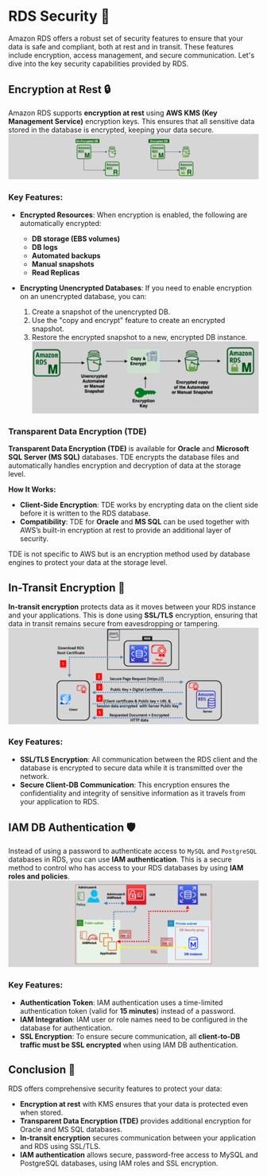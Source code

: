 # **RDS Security 🔐**

Amazon RDS offers a robust set of security features to ensure that your data is safe and compliant, both at rest and in transit. These features include encryption, access management, and secure communication. Let's dive into the key security capabilities provided by RDS.

## **Encryption at Rest 🔒**

Amazon RDS supports **encryption at rest** using **AWS KMS (Key Management Service)** encryption keys. This ensures that all sensitive data stored in the database is encrypted, keeping your data secure.
![RDS Encryption](images/rds-encryption.png)

### **Key Features:**

- **Encrypted Resources**: When encryption is enabled, the following are automatically encrypted:

  - **DB storage (EBS volumes)**
  - **DB logs**
  - **Automated backups**
  - **Manual snapshots**
  - **Read Replicas**

- **Encrypting Unencrypted Databases**: If you need to enable encryption on an unencrypted database, you can:
  1. Create a snapshot of the unencrypted DB.
  2. Use the "copy and encrypt" feature to create an encrypted snapshot.
  3. Restore the encrypted snapshot to a new, encrypted DB instance.  
     ![Encrypting Unencrypted Databases](images/encrypting-unencrypted-databases.png)

### **Transparent Data Encryption (TDE)**

**Transparent Data Encryption (TDE)** is available for **Oracle** and **Microsoft SQL Server (MS SQL)** databases. TDE encrypts the database files and automatically handles encryption and decryption of data at the storage level.

**How It Works:**

- **Client-Side Encryption**: TDE works by encrypting data on the client side before it is written to the RDS database.
- **Compatibility**: TDE for **Oracle** and **MS SQL** can be used together with AWS’s built-in encryption at rest to provide an additional layer of security.

TDE is not specific to AWS but is an encryption method used by database engines to protect your data at the storage level.

## **In-Transit Encryption 🔄**

**In-transit encryption** protects data as it moves between your RDS instance and your applications. This is done using **SSL/TLS** encryption, ensuring that data in transit remains secure from eavesdropping or tampering.
![App to RDS in-transit encryption](images/app-to-rds-in-transit-encryption.png)

### **Key Features:**

- **SSL/TLS Encryption**: All communication between the RDS client and the database is encrypted to secure data while it is transmitted over the network.
- **Secure Client-DB Communication**: This encryption ensures the confidentiality and integrity of sensitive information as it travels from your application to RDS.

## **IAM DB Authentication 🛡️**

Instead of using a password to authenticate access to `MySQL` and `PostgreSQL` databases in RDS, you can use **IAM authentication**. This is a secure method to control who has access to your RDS databases by using **IAM roles and policies**.
![IAM DB Authentication](images/iam-db-auth.png)

### **Key Features:**

- **Authentication Token**: IAM authentication uses a time-limited authentication token (valid for **15 minutes**) instead of a password.
- **IAM Integration**: IAM user or role names need to be configured in the database for authentication.
- **SSL Encryption**: To ensure secure communication, all **client-to-DB traffic must be SSL encrypted** when using IAM DB authentication.

## **Conclusion 🎯**

RDS offers comprehensive security features to protect your data:

- **Encryption at rest** with KMS ensures that your data is protected even when stored.
- **Transparent Data Encryption (TDE)** provides additional encryption for Oracle and MS SQL databases.
- **In-transit encryption** secures communication between your application and RDS using SSL/TLS.
- **IAM authentication** allows secure, password-free access to MySQL and PostgreSQL databases, using IAM roles and SSL encryption.
